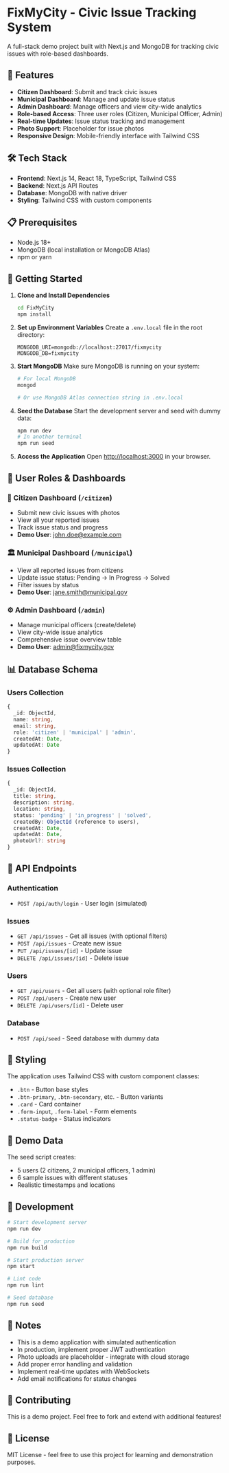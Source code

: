 # FixMyCity - Civic Issue Tracking System

A full-stack demo project built with Next.js and MongoDB for tracking civic issues with role-based dashboards.

## 🚀 Features

- **Citizen Dashboard**: Submit and track civic issues
- **Municipal Dashboard**: Manage and update issue status
- **Admin Dashboard**: Manage officers and view city-wide analytics
- **Role-based Access**: Three user roles (Citizen, Municipal Officer, Admin)
- **Real-time Updates**: Issue status tracking and management
- **Photo Support**: Placeholder for issue photos
- **Responsive Design**: Mobile-friendly interface with Tailwind CSS

## 🛠️ Tech Stack

- **Frontend**: Next.js 14, React 18, TypeScript, Tailwind CSS
- **Backend**: Next.js API Routes
- **Database**: MongoDB with native driver
- **Styling**: Tailwind CSS with custom components

## 📋 Prerequisites

- Node.js 18+ 
- MongoDB (local installation or MongoDB Atlas)
- npm or yarn

## 🚀 Getting Started

1. **Clone and Install Dependencies**
   ```bash
   cd FixMyCity
   npm install
   ```

2. **Set up Environment Variables**
   Create a `.env.local` file in the root directory:
   ```env
   MONGODB_URI=mongodb://localhost:27017/fixmycity
   MONGODB_DB=fixmycity
   ```

3. **Start MongoDB**
   Make sure MongoDB is running on your system:
   ```bash
   # For local MongoDB
   mongod
   
   # Or use MongoDB Atlas connection string in .env.local
   ```

4. **Seed the Database**
   Start the development server and seed with dummy data:
   ```bash
   npm run dev
   # In another terminal
   npm run seed
   ```

5. **Access the Application**
   Open [http://localhost:3000](http://localhost:3000) in your browser.

## 🎯 User Roles & Dashboards

### 👤 Citizen Dashboard (`/citizen`)
- Submit new civic issues with photos
- View all your reported issues
- Track issue status and progress
- **Demo User**: john.doe@example.com

### 🏛️ Municipal Dashboard (`/municipal`)
- View all reported issues from citizens
- Update issue status: Pending → In Progress → Solved
- Filter issues by status
- **Demo User**: jane.smith@municipal.gov

### ⚙️ Admin Dashboard (`/admin`)
- Manage municipal officers (create/delete)
- View city-wide issue analytics
- Comprehensive issue overview table
- **Demo User**: admin@fixmycity.gov

## 📊 Database Schema

### Users Collection
```typescript
{
  _id: ObjectId,
  name: string,
  email: string,
  role: 'citizen' | 'municipal' | 'admin',
  createdAt: Date,
  updatedAt: Date
}
```

### Issues Collection
```typescript
{
  _id: ObjectId,
  title: string,
  description: string,
  location: string,
  status: 'pending' | 'in_progress' | 'solved',
  createdBy: ObjectId (reference to users),
  createdAt: Date,
  updatedAt: Date,
  photoUrl?: string
}
```

## 🔌 API Endpoints

### Authentication
- `POST /api/auth/login` - User login (simulated)

### Issues
- `GET /api/issues` - Get all issues (with optional filters)
- `POST /api/issues` - Create new issue
- `PUT /api/issues/[id]` - Update issue
- `DELETE /api/issues/[id]` - Delete issue

### Users
- `GET /api/users` - Get all users (with optional role filter)
- `POST /api/users` - Create new user
- `DELETE /api/users/[id]` - Delete user

### Database
- `POST /api/seed` - Seed database with dummy data

## 🎨 Styling

The application uses Tailwind CSS with custom component classes:
- `.btn` - Button base styles
- `.btn-primary`, `.btn-secondary`, etc. - Button variants
- `.card` - Card container
- `.form-input`, `.form-label` - Form elements
- `.status-badge` - Status indicators

## 🧪 Demo Data

The seed script creates:
- 5 users (2 citizens, 2 municipal officers, 1 admin)
- 6 sample issues with different statuses
- Realistic timestamps and locations

## 🔧 Development

```bash
# Start development server
npm run dev

# Build for production
npm run build

# Start production server
npm start

# Lint code
npm run lint

# Seed database
npm run seed
```

## 📝 Notes

- This is a demo application with simulated authentication
- In production, implement proper JWT authentication
- Photo uploads are placeholder - integrate with cloud storage
- Add proper error handling and validation
- Implement real-time updates with WebSockets
- Add email notifications for status changes

## 🤝 Contributing

This is a demo project. Feel free to fork and extend with additional features!

## 📄 License

MIT License - feel free to use this project for learning and demonstration purposes.

